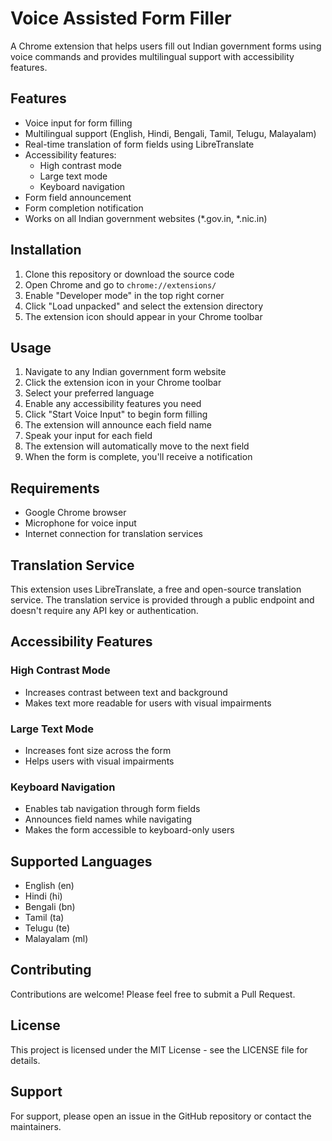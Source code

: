 # Voice Assisted Form Filler

A Chrome extension that helps users fill out Indian government forms using voice commands and provides multilingual support with accessibility features.

## Features

- Voice input for form filling
- Multilingual support (English, Hindi, Bengali, Tamil, Telugu, Malayalam)
- Real-time translation of form fields using LibreTranslate
- Accessibility features:
  - High contrast mode
  - Large text mode
  - Keyboard navigation
- Form field announcement
- Form completion notification
- Works on all Indian government websites (*.gov.in, *.nic.in)

## Installation

1. Clone this repository or download the source code
2. Open Chrome and go to `chrome://extensions/`
3. Enable "Developer mode" in the top right corner
4. Click "Load unpacked" and select the extension directory
5. The extension icon should appear in your Chrome toolbar

## Usage

1. Navigate to any Indian government form website
2. Click the extension icon in your Chrome toolbar
3. Select your preferred language
4. Enable any accessibility features you need
5. Click "Start Voice Input" to begin form filling
6. The extension will announce each field name
7. Speak your input for each field
8. The extension will automatically move to the next field
9. When the form is complete, you'll receive a notification

## Requirements

- Google Chrome browser
- Microphone for voice input
- Internet connection for translation services

## Translation Service

This extension uses LibreTranslate, a free and open-source translation service. The translation service is provided through a public endpoint and doesn't require any API key or authentication.

## Accessibility Features

### High Contrast Mode
- Increases contrast between text and background
- Makes text more readable for users with visual impairments

### Large Text Mode
- Increases font size across the form
- Helps users with visual impairments

### Keyboard Navigation
- Enables tab navigation through form fields
- Announces field names while navigating
- Makes the form accessible to keyboard-only users

## Supported Languages

- English (en)
- Hindi (hi)
- Bengali (bn)
- Tamil (ta)
- Telugu (te)
- Malayalam (ml)

## Contributing

Contributions are welcome! Please feel free to submit a Pull Request.

## License

This project is licensed under the MIT License - see the LICENSE file for details.

## Support

For support, please open an issue in the GitHub repository or contact the maintainers. 